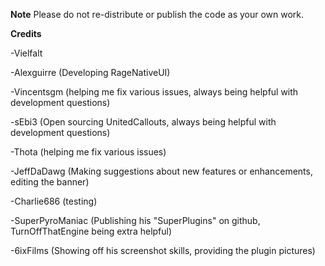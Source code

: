 **Note**
Please do not re-distribute or publish the code as your own work. 



**Credits**

-Vielfalt 

-Alexguirre (Developing RageNativeUI)

-Vincentsgm (helping me fix various issues, always being helpful with development questions)

-sEbi3 (Open sourcing UnitedCallouts, always being helpful with development questions)

-Thota (helping me fix various issues)

-JeffDaDawg (Making suggestions about new features or enhancements, editing the banner)

-Charlie686 (testing)

-SuperPyroManiac (Publishing his "SuperPlugins" on github, TurnOffThatEngine being extra helpful)

-6ixFilms (Showing off his screenshot skills, providing the plugin pictures)
